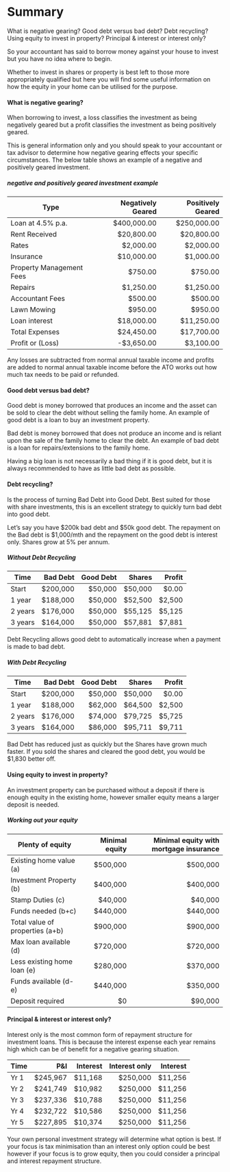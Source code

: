 # Summary
What is negative gearing?
Good debt versus bad debt?
Debt recycling?
Using equity to invest in property?
Principal & interest or interest only?


So your accountant has said to borrow money against your house to invest but you have no idea where to begin.

Whether to invest in shares or property is best left to those more appropriately qualified but here you will find some useful information on how the equity in your home can be utilised for the purpose.

<h4 id="gearing">What is negative gearing?</h4>
When borrowing to invest, a loss classifies the investment as being negatively geared but a profit classifies the investment as being positively geared.

This is general information only and you should speak to your accountant or tax advisor to determine how negative gearing effects your specific circumstances.
The below table shows an example of a negative and positively geared investment.

##### negative and positively geared investment example

| Type                     | Negatively Geared | Positively Geared |
|--------------------------|------------------:|------------------:|
| Loan at 4.5% p.a.        | $400,000.00       | $250,000.00       |
| Rent Received            | $20,800.00        | $20,800.00        |
| Rates                    | $2,000.00         | $2,000.00         |
| Insurance                | $10,000.00        | $1,000.00         |
| Property Management Fees | $750.00           | $750.00           |
| Repairs                  | $1,250.00         | $1,250.00         |
| Accountant Fees          | $500.00           | $500.00           |
| Lawn Mowing              | $950.00           | $950.00           |
| Loan interest            | $18,000.00        | $11,250.00        |
| Total Expenses           | $24,450.00        | $17,700.00        |
| Profit or (Loss)         | -$3,650.00        | $3,100.00         |

Any losses are subtracted from normal annual taxable income and profits are added to normal annual taxable income before the ATO works out how much tax needs to be paid or refunded.

<h4 id="debt">Good debt versus bad debt?</h4>
Good debt is money borrowed that produces an income and the asset can be sold to clear the debt without selling the family home.
An example of good debt is a loan to buy an investment property.

Bad debt is money borrowed that does not produce an income and is reliant upon the sale of the family home to clear the debt.
An example of bad debt is a loan for repairs/extensions to the family home.

Having a big loan is not necessarily a bad thing if it is good debt, but it is always recommended to have as little bad debt as possible.

<h4 id="recycling">Debt recycling?</h4>
Is the process of turning Bad Debt into Good Debt.  Best suited for those with share investments, this is an excellent strategy to quickly turn bad debt into good debt.

Let’s say you have $200k bad debt and $50k good debt. The repayment on the Bad debt is $1,000/mth and the repayment on the good debt is interest only. Shares grow at 5% per annum.

##### Without Debt Recycling

| Time    | Bad Debt | Good Debt | Shares  | Profit |
|---------|---------:|----------:|--------:|-------:|
| Start   | $200,000 | $50,000   | $50,000 | $0.00  |
| 1 year  | $188,000 | $50,000   | $52,500 | $2,500 |
| 2 years | $176,000 | $50,000   | $55,125 | $5,125 |
| 3 years | $164,000 | $50,000   | $57,881 | $7,881 |

Debt Recycling allows good debt to automatically increase when a payment is made to bad debt.

##### With Debt Recycling

| Time    | Bad Debt | Good Debt | Shares  | Profit |
|---------|---------:|----------:|--------:|-------:|
| Start   | $200,000 | $50,000   | $50,000 | $0.00  |
| 1 year  | $188,000 | $62,000   | $64,500 | $2,500 |
| 2 years | $176,000 | $74,000   | $79,725 | $5,725 |
| 3 years | $164,000 | $86,000   | $95,711 | $9,711 |

Bad Debt has reduced just as quickly but the Shares have grown much faster.  If you sold the shares and cleared the good debt, you would be $1,830 better off.


<h4 id="equity">Using equity to invest in property?</h4>
An investment property can be purchased without a deposit if there is enough equity in the existing home, however smaller equity means a larger deposit is needed.

##### Working out your equity

| Plenty of equity | Minimal equity | Minimal equity with mortgage insurance |
|------------------|---------------:|---------------------------------------:|
| Existing home value (a) | $500,000 | $500,000 | $500,000 |
| Investment Property (b) | $400,000 | $400,000 | $400,000 |
| Stamp Duties (c) | $40,000 | $40,000 | $40,000 |
| Funds needed (b+c) | $440,000 | $440,000 | $440,000 |
| Total value of properties (a+b) | $900,000 | $900,000 | $900,000 |
| Max loan available (d) | $720,000 | $720,000  | $810,000 |
| Less existing home loan	(e) | $280,000 | $370,000 | $370,000 |
| Funds available (d-e) | $440,000 | $350,000 | $440,000 |
| Deposit required | $0 | $90,000 | $0 (funds needed – funds available) |

<h4 id="principal">Principal & interest or interest only?</h4>
Interest only is the most common form of repayment structure for investment loans.  This is because the interest expense each year remains high which can be of benefit for a negative gearing situation.

| Time | P&I      | Interest  | Interest only | Interest |
|------|---------:|----------:|--------------:|---------:|
| Yr 1 | $245,967 | $11,168   | $250,000      | $11,256  |
| Yr 2 | $241,749 | $10,982   | $250,000      | $11,256  |
| Yr 3 | $237,336 | $10,788   | $250,000      | $11,256  |
| Yr 4 | $232,722 | $10,586   | $250,000      | $11,256  |
| Yr 5 | $227,895 | $10,374   | $250,000      | $11,256  |

Your own personal investment strategy will determine what option is best.  If your focus is tax minimisation than an interest only option could be best however if your focus is to grow equity, then you could consider a principal and interest repayment structure.
